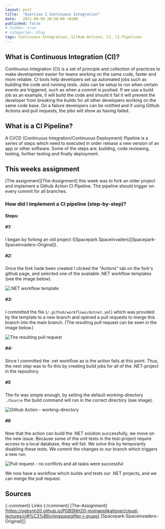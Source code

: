 ```yaml
---
layout: post
title:  "Exercise 2 Continuous Integration"
date:   2021-09-09 20:50:00 +0200
published: false
# hidden: true
# categories: blog
tags: Continuous-Integration, GitHub-Actions, CI, CI-Pipelines
---
```


## What is Continuous Integration (CI)?
Continuous Integration (CI) is a set of principle and collection of practices to make development easier for teams working on the same code, faster and more reliable. CI tools help developers set up automated jobs such as building the code and running tests. Jobs can be setup to run when certain events are triggered, such as when a commit is pushed. If we use a build job as an example, it will build the code and should it fail it will prevent the developer from breaking the builds for all other developers working on the same code base. On a failure developers can be notified and if using Github Actions and pull requests, the jobs will show as having failed.

## What is a CI Pipeline?
A CI/CD (Continuous Integration/Continuous Deployment) Pipeline is a series of steps which need to executed in order release a new version of an app or other software. Some of the steps are; building, code reviewing, testing, further testing and finally deployment.

## This weeks assignment
[The assignment][The-Assignment] this week was to fork an older project and implement a Github Action CI Pipeline. The pipeline should trigger on every commit for all branches.

### How did I implement a CI pipeline (step-by-step)?

#### Steps:
##### #1:
I began by forking an old project ([Spacepark Spaceinvaders][Spacepark-Spaceinvaders-Original]).

##### #2:
Once the fork hade been created I clicked the "Actions" tab on the fork's github page, and selected one of the available .NET workflow templates (see the image below).

![.NET workflow template](/Molnapplikationer-Blogg/data/images/exercise-2-continuous-integration/Github-Actions-select-dotnet-workflow-template.png)

##### #3:
I committed the file (`/.github/workflows/dotnet.yml`) which was provided by the template to a new branch and opened a pull requests to merge this branch into the main branch. (The resulting pull request can be seen in the image below.)

![The resulting pull request](/Molnapplikationer-Blogg/data/images/exercise-2-continuous-integration/Github-PR-for-implementing-the-dotnet-workflow.png)

##### #4:
Since I committed the .net workflow as is the action fails at this point. Thus, the next step was to fix this by creating build jobs for all of the .NET-project in the repository.

##### #5
The fix was simple enough, by setting the default working-directory `./Source` the build command will run in the correct directory (see image).

![Github Action - working-directory](/Molnapplikationer-Blogg/data/images/exercise-2-continuous-integration/Github-Actions-dotnet-workflow-set-working-directory.png)

##### #6
Now that the action can build the .NET solution successfully, we move on the new issue. Because some of the unit tests in the test-project require access to a local database, they will fail. We solve this by temporarily disabling these tests. We commit the changes to our branch which triggers a new run.

![Pull request - no conflicts and all tasks were successful](/Molnapplikationer-Blogg/data/images/exercise-2-continuous-integration/Github-PR-no-conflicts-all-tasks-sucessful.png)

We now have a workflow which builds and tests our .NET projects, and we can merge the pull request.

## Sources


{::comment}
Links
{:/comment}
[The-Assignment][https://pgbsnh20.github.io/PGBSNH20-molnapplikationer/cloud-lectures/ci#%C3%B6vningsuppgifter-i-grupp]
[Spacepark-Spaceinvaders-Original][]
